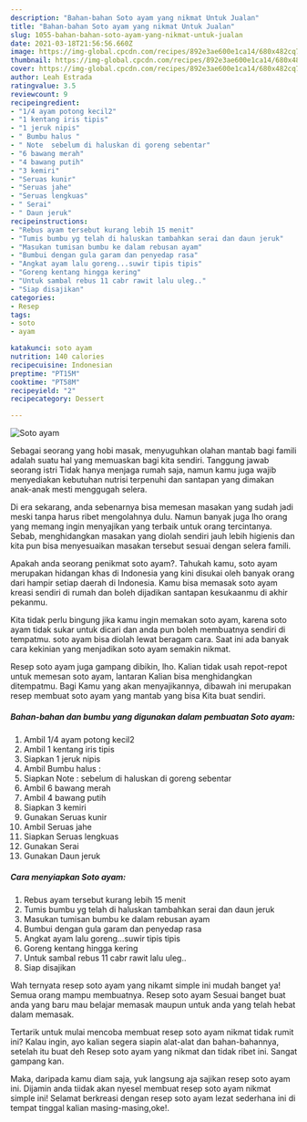 ```yaml
---
description: "Bahan-bahan Soto ayam yang nikmat Untuk Jualan"
title: "Bahan-bahan Soto ayam yang nikmat Untuk Jualan"
slug: 1055-bahan-bahan-soto-ayam-yang-nikmat-untuk-jualan
date: 2021-03-18T21:56:56.660Z
image: https://img-global.cpcdn.com/recipes/892e3ae600e1ca14/680x482cq70/soto-ayam-foto-resep-utama.jpg
thumbnail: https://img-global.cpcdn.com/recipes/892e3ae600e1ca14/680x482cq70/soto-ayam-foto-resep-utama.jpg
cover: https://img-global.cpcdn.com/recipes/892e3ae600e1ca14/680x482cq70/soto-ayam-foto-resep-utama.jpg
author: Leah Estrada
ratingvalue: 3.5
reviewcount: 9
recipeingredient:
- "1/4 ayam potong kecil2"
- "1 kentang iris tipis"
- "1 jeruk nipis"
- " Bumbu halus "
- " Note  sebelum di haluskan di goreng sebentar"
- "6 bawang merah"
- "4 bawang putih"
- "3 kemiri"
- "Seruas kunir"
- "Seruas jahe"
- "Seruas lengkuas"
- " Serai"
- " Daun jeruk"
recipeinstructions:
- "Rebus ayam tersebut kurang lebih 15 menit"
- "Tumis bumbu yg telah di haluskan tambahkan serai dan daun jeruk"
- "Masukan tumisan bumbu ke dalam rebusan ayam"
- "Bumbui dengan gula garam dan penyedap rasa"
- "Angkat ayam lalu goreng...suwir tipis tipis"
- "Goreng kentang hingga kering"
- "Untuk sambal rebus 11 cabr rawit lalu uleg.."
- "Siap disajikan"
categories:
- Resep
tags:
- soto
- ayam

katakunci: soto ayam 
nutrition: 140 calories
recipecuisine: Indonesian
preptime: "PT15M"
cooktime: "PT58M"
recipeyield: "2"
recipecategory: Dessert

---
```



![Soto ayam](https://img-global.cpcdn.com/recipes/892e3ae600e1ca14/680x482cq70/soto-ayam-foto-resep-utama.jpg)

Sebagai seorang yang hobi masak, menyuguhkan olahan mantab bagi famili adalah suatu hal yang memuaskan bagi kita sendiri. Tanggung jawab seorang istri Tidak hanya menjaga rumah saja, namun kamu juga wajib menyediakan kebutuhan nutrisi terpenuhi dan santapan yang dimakan anak-anak mesti menggugah selera.

Di era  sekarang, anda sebenarnya bisa memesan masakan yang sudah jadi meski tanpa harus ribet mengolahnya dulu. Namun banyak juga lho orang yang memang ingin menyajikan yang terbaik untuk orang tercintanya. Sebab, menghidangkan masakan yang diolah sendiri jauh lebih higienis dan kita pun bisa menyesuaikan masakan tersebut sesuai dengan selera famili. 



Apakah anda seorang penikmat soto ayam?. Tahukah kamu, soto ayam merupakan hidangan khas di Indonesia yang kini disukai oleh banyak orang dari hampir setiap daerah di Indonesia. Kamu bisa memasak soto ayam kreasi sendiri di rumah dan boleh dijadikan santapan kesukaanmu di akhir pekanmu.

Kita tidak perlu bingung jika kamu ingin memakan soto ayam, karena soto ayam tidak sukar untuk dicari dan anda pun boleh membuatnya sendiri di tempatmu. soto ayam bisa diolah lewat beragam cara. Saat ini ada banyak cara kekinian yang menjadikan soto ayam semakin nikmat.

Resep soto ayam juga gampang dibikin, lho. Kalian tidak usah repot-repot untuk memesan soto ayam, lantaran Kalian bisa menghidangkan ditempatmu. Bagi Kamu yang akan menyajikannya, dibawah ini merupakan resep membuat soto ayam yang mantab yang bisa Kita buat sendiri.

<!--inarticleads1-->

##### Bahan-bahan dan bumbu yang digunakan dalam pembuatan Soto ayam:

1. Ambil 1/4 ayam potong kecil2
1. Ambil 1 kentang iris tipis
1. Siapkan 1 jeruk nipis
1. Ambil  Bumbu halus :
1. Siapkan  Note : sebelum di haluskan di goreng sebentar
1. Ambil 6 bawang merah
1. Ambil 4 bawang putih
1. Siapkan 3 kemiri
1. Gunakan Seruas kunir
1. Ambil Seruas jahe
1. Siapkan Seruas lengkuas
1. Gunakan  Serai
1. Gunakan  Daun jeruk




<!--inarticleads2-->

##### Cara menyiapkan Soto ayam:

1. Rebus ayam tersebut kurang lebih 15 menit
1. Tumis bumbu yg telah di haluskan tambahkan serai dan daun jeruk
1. Masukan tumisan bumbu ke dalam rebusan ayam
1. Bumbui dengan gula garam dan penyedap rasa
1. Angkat ayam lalu goreng...suwir tipis tipis
1. Goreng kentang hingga kering
1. Untuk sambal rebus 11 cabr rawit lalu uleg..
1. Siap disajikan




Wah ternyata resep soto ayam yang nikamt simple ini mudah banget ya! Semua orang mampu membuatnya. Resep soto ayam Sesuai banget buat anda yang baru mau belajar memasak maupun untuk anda yang telah hebat dalam memasak.

Tertarik untuk mulai mencoba membuat resep soto ayam nikmat tidak rumit ini? Kalau ingin, ayo kalian segera siapin alat-alat dan bahan-bahannya, setelah itu buat deh Resep soto ayam yang nikmat dan tidak ribet ini. Sangat gampang kan. 

Maka, daripada kamu diam saja, yuk langsung aja sajikan resep soto ayam ini. Dijamin anda tiidak akan nyesel membuat resep soto ayam nikmat simple ini! Selamat berkreasi dengan resep soto ayam lezat sederhana ini di tempat tinggal kalian masing-masing,oke!.

